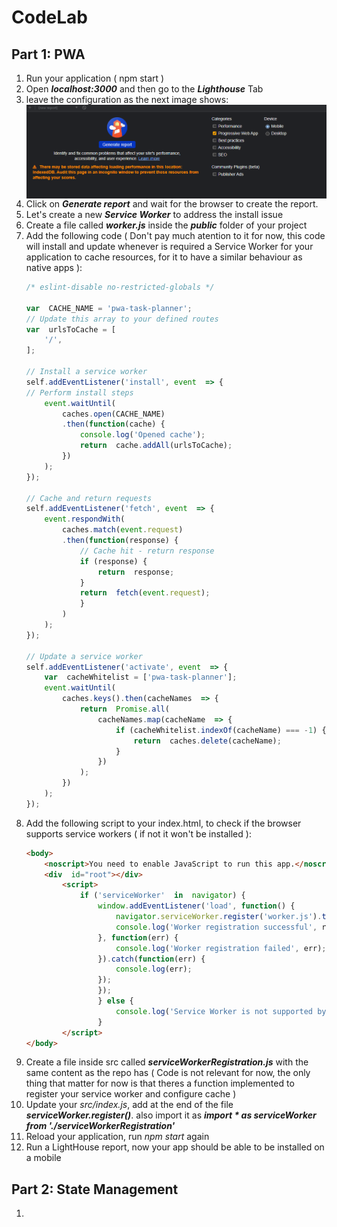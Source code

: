 
# CodeLab

## Part 1: PWA

1. Run your application ( npm start )
2. Open ***localhost:3000*** and then go to the ***Lighthouse*** Tab
3. leave the configuration as the next image shows:
   <img align="center" src="assets/Config%20browser.PNG">
5. Click on ***Generate report*** and wait for the browser to create the report.
6. Let's create a new ***Service Worker*** to address the install issue
7. Create a file called ***worker.js*** inside the ***public*** folder of your project
8. Add the following code ( Don't pay much atention to it for now, this code will install and update whenever is required a Service Worker for your application to cache resources, for it to have a similar behaviour as native apps ):
	```js
	/* eslint-disable no-restricted-globals */

	var  CACHE_NAME = 'pwa-task-planner';
	// Update this array to your defined routes
	var  urlsToCache = [
		'/',
	];
	
	// Install a service worker
	self.addEventListener('install', event  => {
	// Perform install steps
		event.waitUntil(
			caches.open(CACHE_NAME)
			.then(function(cache) {
				console.log('Opened cache');
				return  cache.addAll(urlsToCache);
			})
		);
	});  

	// Cache and return requests
	self.addEventListener('fetch', event  => {
		event.respondWith(
			caches.match(event.request)
			.then(function(response) {
				// Cache hit - return response
				if (response) {
					return  response;
				}
				return  fetch(event.request);
				}
			)
		);
	});  

	// Update a service worker
	self.addEventListener('activate', event  => {
		var  cacheWhitelist = ['pwa-task-planner'];
		event.waitUntil(
			caches.keys().then(cacheNames  => {
				return  Promise.all(
					cacheNames.map(cacheName  => {
						if (cacheWhitelist.indexOf(cacheName) === -1) {
							return  caches.delete(cacheName);
						}
					})
				);
			})
		);
	});
	````
8. Add the following script to your index.html, to check if the browser supports service workers ( if not it won't be installed ):
	```html
	<body>
		<noscript>You need to enable JavaScript to run this app.</noscript>
		<div  id="root"></div>
			<script>
				if ('serviceWorker'  in  navigator) {
					window.addEventListener('load', function() {
						navigator.serviceWorker.register('worker.js').then(function(registration) 			{
						console.log('Worker registration successful', registration.scope);
					}, function(err) {
						console.log('Worker registration failed', err);
					}).catch(function(err) {
						console.log(err);
					});
					});
					} else {
						console.log('Service Worker is not supported by browser.');
					}
			</script>
	</body>
	```
9. Create a file inside src called ***serviceWorkerRegistration.js*** with the same content as the repo has  ( Code is not relevant for now, the only thing that matter for now is that theres a function implemented to register your service worker and configure cache )
10. Update your *src/index.js*, add at the end of the file ***serviceWorker.register()***. also import it as ***import  *  as  serviceWorker  from  './serviceWorkerRegistration'***
11. Reload your application, run *npm start* again
12. Run a LightHouse report, now your app should be able to be installed on a mobile


## Part 2: State Management
1. 

